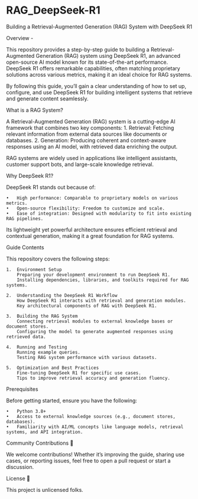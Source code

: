 # RAG_DeepSeek-R1
Building a Retrieval-Augmented Generation (RAG) System with DeepSeek R1

Overview -

This repository provides a step-by-step guide to building a Retrieval-Augmented Generation (RAG) system using DeepSeek R1, an advanced open-source AI model known for its state-of-the-art performance. DeepSeek R1 offers remarkable capabilities, often matching proprietary solutions across various metrics, making it an ideal choice for RAG systems.

By following this guide, you’ll gain a clear understanding of how to set up, configure, and use DeepSeek R1 for building intelligent systems that retrieve and generate content seamlessly.


What is a RAG System? 

A Retrieval-Augmented Generation (RAG) system is a cutting-edge AI framework that combines two key components:
	1.	Retrieval: Fetching relevant information from external data sources like documents or databases.
	2.	Generation: Producing coherent and context-aware responses using an AI model, with retrieved data enriching the output.


RAG systems are widely used in applications like intelligent assistants, customer support bots, and large-scale knowledge retrieval.


Why DeepSeek R1? 

DeepSeek R1 stands out because of:

	•	High performance: Comparable to proprietary models on various metrics.
	•	Open-source flexibility: Freedom to customize and scale.
	•	Ease of integration: Designed with modularity to fit into existing RAG pipelines.

Its lightweight yet powerful architecture ensures efficient retrieval and contextual generation, making it a great foundation for RAG systems.


Guide Contents 

This repository covers the following steps:

	1.	Environment Setup
		Preparing your development environment to run DeepSeek R1.
		Installing dependencies, libraries, and toolkits required for RAG systems.
  
	2.	Understanding the DeepSeek R1 Workflow
		How DeepSeek R1 interacts with retrieval and generation modules.
		Key architectural components of RAG with DeepSeek R1.
  
	3.	Building the RAG System
		Connecting retrieval modules to external knowledge bases or document stores.
		Configuring the model to generate augmented responses using retrieved data.
  
	4.	Running and Testing
		Running example queries.
		Testing RAG system performance with various datasets.
  
	5.	Optimization and Best Practices
		Fine-tuning DeepSeek R1 for specific use cases.
		Tips to improve retrieval accuracy and generation fluency.

Prerequisites 

Before getting started, ensure you have the following:

	•	Python 3.8+
	•	Access to external knowledge sources (e.g., document stores, databases).
	•	Familiarity with AI/ML concepts like language models, retrieval systems, and API integration.



Community Contributions 💬

We welcome contributions! Whether it’s improving the guide, sharing use cases, or reporting issues, feel free to open a pull request or start a discussion.


License 📝

This project is unlicensed folks.
